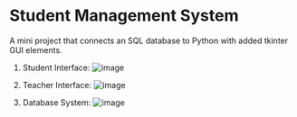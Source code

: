 # Student Management System
A mini project that connects an SQL database to Python with added tkinter GUI elements.

1) Student Interface:
![image](https://github.com/user-attachments/assets/970a1a87-2e82-4edd-a073-39af918ebe2a)

2) Teacher Interface:
![image](https://github.com/user-attachments/assets/3c8004dd-1061-4533-826f-e4a4fce436e7)

3) Database System:
![image](https://github.com/user-attachments/assets/b782b9e2-2125-46d2-a3b3-d6166c48142d)

